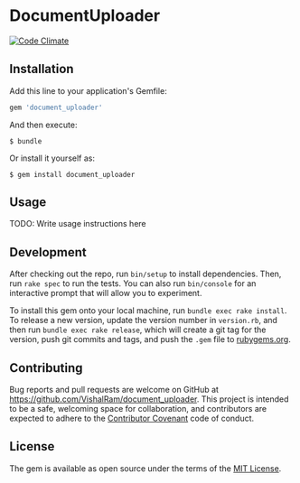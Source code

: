 # DocumentUploader

[![Code Climate](https://codeclimate.com/github/VishalRam/document_uploader/badges/gpa.svg)](https://codeclimate.com/github/VishalRam/document_uploader)

## Installation

Add this line to your application's Gemfile:

```ruby
gem 'document_uploader'
```

And then execute:

    $ bundle

Or install it yourself as:

    $ gem install document_uploader

## Usage

TODO: Write usage instructions here

## Development

After checking out the repo, run `bin/setup` to install dependencies. Then, run `rake spec` to run the tests. You can also run `bin/console` for an interactive prompt that will allow you to experiment.

To install this gem onto your local machine, run `bundle exec rake install`. To release a new version, update the version number in `version.rb`, and then run `bundle exec rake release`, which will create a git tag for the version, push git commits and tags, and push the `.gem` file to [rubygems.org](https://rubygems.org).

## Contributing

Bug reports and pull requests are welcome on GitHub at https://github.com/VishalRam/document_uploader. This project is intended to be a safe, welcoming space for collaboration, and contributors are expected to adhere to the [Contributor Covenant](http://contributor-covenant.org) code of conduct.


## License

The gem is available as open source under the terms of the [MIT License](http://opensource.org/licenses/MIT).

